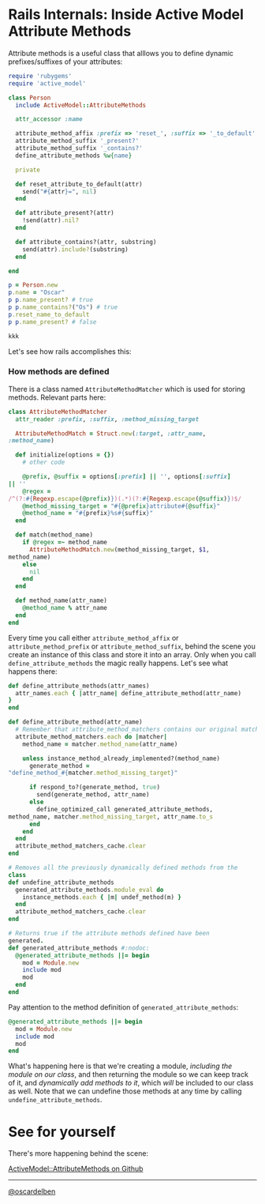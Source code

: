 # Rails Internals: Inside Active Model Attribute Methods

Attribute methods is a useful class that alllows you to define dynamic
prefixes/suffixes of your attributes:

``` ruby
require 'rubygems'
require 'active_model'

class Person
  include ActiveModel::AttributeMethods

  attr_accessor :name

  attribute_method_affix :prefix => 'reset_', :suffix => '_to_default'
  attribute_method_suffix '_present?'
  attribute_method_suffix '_contains?'
  define_attribute_methods %w{name}

  private

  def reset_attribute_to_default(attr)
    send("#{attr}=", nil)
  end

  def attribute_present?(attr)
    !send(attr).nil?
  end

  def attribute_contains?(attr, substring)
    send(attr).include?(substring)
  end

end

p = Person.new
p.name = "Oscar"
p p.name_present? # true
p p.name_contains?("Os") # true
p.reset_name_to_default
p p.name_present? # false

kkk
```

Let's see how rails accomplishes this:

### How methods are defined

There is a class named `AttributeMethodMatcher` which is used for
storing methods. Relevant parts here:

``` ruby
class AttributeMethodMatcher
  attr_reader :prefix, :suffix, :method_missing_target

  AttributeMethodMatch = Struct.new(:target, :attr_name,
:method_name)

  def initialize(options = {})
    # other code

    @prefix, @suffix = options[:prefix] || '', options[:suffix]
|| ''
    @regex =
/^(?:#{Regexp.escape(@prefix)})(.*)(?:#{Regexp.escape(@suffix)})$/
    @method_missing_target = "#{@prefix}attribute#{@suffix}"
    @method_name = "#{prefix}%s#{suffix}"
  end

  def match(method_name)
    if @regex =~ method_name
      AttributeMethodMatch.new(method_missing_target, $1,
method_name)
    else
      nil
    end
  end

  def method_name(attr_name)
    @method_name % attr_name
  end
end
```

Every time you call either `attribute_method_affix` or
`attribute_method_prefix` or `attribute_method_suffix`, behind the scene
you create an instance of this class and store it into an array. Only
when you call `define_attribute_methods` the magic really happens. Let's
see what happens there:

``` ruby
def define_attribute_methods(attr_names)
  attr_names.each { |attr_name| define_attribute_method(attr_name)
}
end

def define_attribute_method(attr_name)
  # Remember that attribute_method_matchers contains our original matchers
  attribute_method_matchers.each do |matcher|
    method_name = matcher.method_name(attr_name)

    unless instance_method_already_implemented?(method_name)
      generate_method =
"define_method_#{matcher.method_missing_target}"

      if respond_to?(generate_method, true)
        send(generate_method, attr_name)
      else
        define_optimized_call generated_attribute_methods,
method_name, matcher.method_missing_target, attr_name.to_s
      end
    end
  end
  attribute_method_matchers_cache.clear
end

# Removes all the previously dynamically defined methods from the
class
def undefine_attribute_methods
  generated_attribute_methods.module_eval do
    instance_methods.each { |m| undef_method(m) }
  end
  attribute_method_matchers_cache.clear
end

# Returns true if the attribute methods defined have been
generated.
def generated_attribute_methods #:nodoc:
  @generated_attribute_methods ||= begin
    mod = Module.new
    include mod
    mod
  end
end
```

Pay attention to the method definition of `generated_attribute_methods`:

``` ruby
@generated_attribute_methods ||= begin
  mod = Module.new
  include mod
  mod
end
```
What's happening here is that we're creating a module, *including the
module on our class*, and then returning the module so we can keep track
of it, and *dynamically add methods to it*, which *will* be included to
our class as well. Note that we can undefine those methods at any time
by calling `undefine_attribute_methods`.

# See for yourself

There's more happening behind the scene:

[ActiveModel::AttributeMethods on Github](https://github.com/rails/rails/blob/5d0c1814ad624090620e907012e0eaf353468202/activemodel/lib/active_model/attribute_methods.rb)

* * *

[@oscardelben](http://twitter.com/oscardelben)
